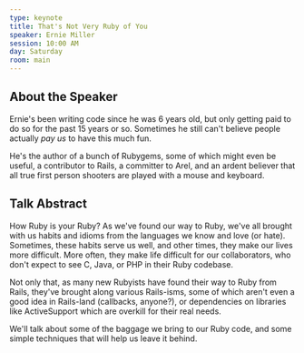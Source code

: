 ```yaml
---
type: keynote
title: That's Not Very Ruby of You
speaker: Ernie Miller
session: 10:00 AM
day: Saturday
room: main
---
```


## About the Speaker

Ernie's been writing code since he was 6 years old, but only getting paid to do so for the past 15 years or so. Sometimes he still can't believe people actually *pay us* to have this much fun.

He's the author of a bunch of Rubygems, some of which might even be useful, a contributor to Rails, a committer to Arel, and an ardent believer that all true first person shooters are played with a mouse and keyboard.

## Talk Abstract

How Ruby is your Ruby? As we've found our way to Ruby, we've all brought with us habits and idioms from the languages we know and love (or hate). Sometimes, these habits serve us well, and other times, they make our lives more difficult. More often, they make life difficult for our collaborators, who don't expect to see C, Java, or PHP in their Ruby codebase.

Not only that, as many new Rubyists have found their way to Ruby from Rails, they've brought along various Rails-isms, some of which aren't even a good idea in Rails-land (callbacks, anyone?), or dependencies on libraries like ActiveSupport which are overkill for their real needs.

We'll talk about some of the baggage we bring to our Ruby code, and some simple techniques that will help us leave it behind.

